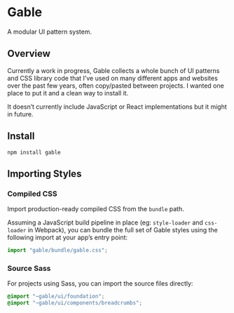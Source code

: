 # Gable

A modular UI pattern system.

## Overview

Currently a work in progress, Gable collects a whole bunch of UI patterns and CSS library code that I’ve used on many different apps and websites over the past few years, often copy/pasted between projects. I wanted one place to put it and a clean way to install it.

It doesn’t currently include JavaScript or React implementations but it might in future.

## Install

```
npm install gable
```

## Importing Styles

### Compiled CSS

Import production-ready compiled CSS from the `bundle` path.

Assuming a JavaScript build pipeline in place (eg: `style-loader` and `css-loader` in Webpack), you can bundle the full set of Gable styles using the following import at your app’s entry point:

```js
import "gable/bundle/gable.css";
```

### Source Sass

For projects using Sass, you can import the source files directly:

```scss
@import "~gable/ui/foundation";
@import "~gable/ui/components/breadcrumbs";
```

